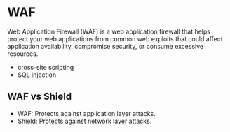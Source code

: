 # WAF

Web Application Firewall (WAF) is a web application firewall that helps protect your web applications from common web exploits that could affect application availability, compromise security, or consume excessive resources.

- cross-site scripting
- SQL injection

## WAF vs Shield

- WAF: Protects against application layer attacks.
- Shield: Protects against network layer attacks.
